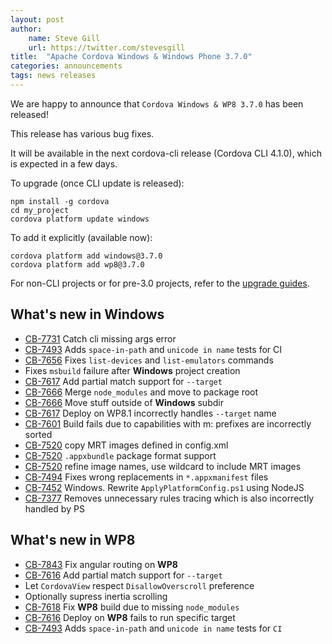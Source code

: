 ```yaml
---
layout: post
author:
    name: Steve Gill
    url: https://twitter.com/stevesgill
title:  "Apache Cordova Windows & Windows Phone 3.7.0"
categories: announcements
tags: news releases
---
```


We are happy to announce that `Cordova Windows & WP8 3.7.0` has been released!

This release has various bug fixes.

It will be available in the next cordova-cli release (Cordova CLI 4.1.0), which is expected in a few days.

To upgrade (once CLI update is released):

    npm install -g cordova
    cd my_project
    cordova platform update windows

To add it explicitly (available now):

    cordova platform add windows@3.7.0
    cordova platform add wp8@3.7.0



For non-CLI projects or for pre-3.0 projects, refer to the [upgrade guides](http://cordova.apache.org/docs/en/edge/guide_platforms_index.md.html).

<!--more-->

## What's new in Windows

* [CB-7731](https://issues.apache.org/jira/browse/CB-7731) Catch cli missing args error
* [CB-7493](https://issues.apache.org/jira/browse/CB-7493) Adds `space-in-path` and `unicode in name` tests for CI
* [CB-7656](https://issues.apache.org/jira/browse/CB-7656) Fixes `list-devices` and `list-emulators` commands
* Fixes `msbuild` failure after **Windows** project creation
* [CB-7617](https://issues.apache.org/jira/browse/CB-7617) Add partial match support for `--target`
* [CB-7666](https://issues.apache.org/jira/browse/CB-7666) Merge `node_modules` and move to package root
* [CB-7666](https://issues.apache.org/jira/browse/CB-7666) Move stuff outside of **Windows** subdir
* [CB-7617](https://issues.apache.org/jira/browse/CB-7617) Deploy on WP8.1 incorrectly handles `--target` name
* [CB-7601](https://issues.apache.org/jira/browse/CB-7601) Build fails due to capabilities with m: prefixes are incorrectly sorted
* [CB-7520](https://issues.apache.org/jira/browse/CB-7520) copy MRT images defined in config.xml
* [CB-7520](https://issues.apache.org/jira/browse/CB-7520) `.appxbundle` package format support
* [CB-7520](https://issues.apache.org/jira/browse/CB-7520) refine image names, use wildcard to include MRT images
* [CB-7494](https://issues.apache.org/jira/browse/CB-7494) Fixes wrong replacements in `*.appxmanifest` files
* [CB-7452](https://issues.apache.org/jira/browse/CB-7452) Windows. Rewrite `ApplyPlatformConfig.ps1` using NodeJS
* [CB-7377](https://issues.apache.org/jira/browse/CB-7377) Removes unnecessary rules tracing which is also incorrectly handled by PS

## What's new in WP8

* [CB-7843](https://issues.apache.org/jira/browse/CB-7843) Fix angular routing on **WP8**
* [CB-7616](https://issues.apache.org/jira/browse/CB-7616) Add partial match support for `--target`
* Let `CordovaView` respect `DisallowOverscroll` preference
* Optionally supress inertia scrolling
* [CB-7618](https://issues.apache.org/jira/browse/CB-7618) Fix **WP8** build due to missing `node_modules`
* [CB-7616](https://issues.apache.org/jira/browse/CB-7616) Deploy on **WP8** fails to run specific target
* [CB-7493](https://issues.apache.org/jira/browse/CB-7493) Adds `space-in-path` and `unicode in name` tests for `CI`
